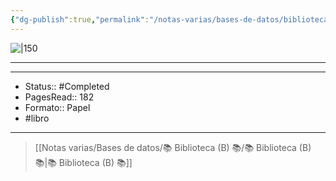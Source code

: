 ```yaml
---
{"dg-publish":true,"permalink":"/notas-varias/bases-de-datos/biblioteca-b/b-el-arte-de-seducir-sin-palabras/"}
---
```



![|150](http://books.google.com/books/content?id=CPN0oAEACAAJ&printsec=frontcover&img=1&zoom=1&source=gbs_api)

---

---

- Status:: #Completed 
- PagesRead:: 182
- Formato:: Papel
- #libro 

---

> [[Notas varias/Bases de datos/📚 Biblioteca (B) 📚/📚 Biblioteca (B) 📚\|📚 Biblioteca (B) 📚]]